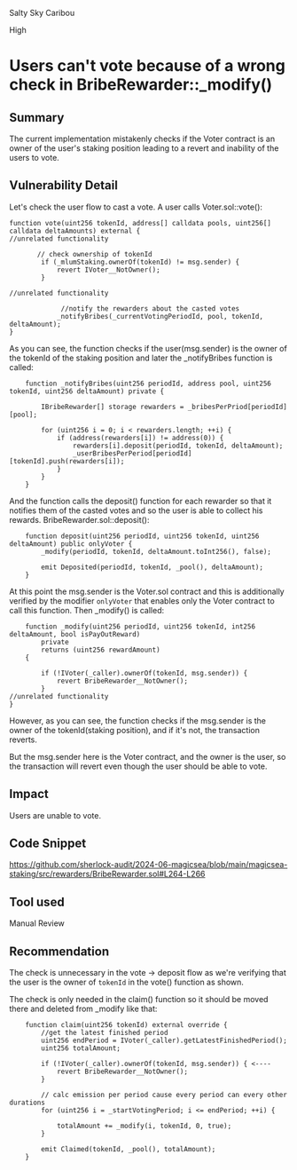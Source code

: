 Salty Sky Caribou

High

# Users can't vote because of a wrong check in BribeRewarder::_modify()

## Summary
The current implementation mistakenly checks if the Voter contract is an owner of the user's staking position leading to a revert and inability of the users to vote.
## Vulnerability Detail
Let's check the user flow to cast a vote.
A user calls Voter.sol::vote():
```solidity
function vote(uint256 tokenId, address[] calldata pools, uint256[] calldata deltaAmounts) external {
//unrelated functionality
 
       // check ownership of tokenId
        if (_mlumStaking.ownerOf(tokenId) != msg.sender) {
            revert IVoter__NotOwner();
        }

//unrelated functionality

             //notify the rewarders about the casted votes
            _notifyBribes(_currentVotingPeriodId, pool, tokenId, deltaAmount);
}
```
As you can see, the function checks if the user(msg.sender) is the owner of the tokenId of the staking position and later the _notifyBribes function is called:
```solidity
    function _notifyBribes(uint256 periodId, address pool, uint256 tokenId, uint256 deltaAmount) private {

        IBribeRewarder[] storage rewarders = _bribesPerPriod[periodId][pool];

        for (uint256 i = 0; i < rewarders.length; ++i) {
            if (address(rewarders[i]) != address(0)) {
                rewarders[i].deposit(periodId, tokenId, deltaAmount);
                _userBribesPerPeriod[periodId][tokenId].push(rewarders[i]);
            }
        }
    }
```
And the function calls the deposit() function for each rewarder so that it notifies them of the casted votes and so the user is able to collect his rewards. BribeRewarder.sol::deposit():
```solidity
    function deposit(uint256 periodId, uint256 tokenId, uint256 deltaAmount) public onlyVoter {
        _modify(periodId, tokenId, deltaAmount.toInt256(), false);

        emit Deposited(periodId, tokenId, _pool(), deltaAmount);
    }
```
At this point the msg.sender is the Voter.sol contract and this is additionally verified by the modifier `onlyVoter` that enables only the Voter contract to call this function. Then _modify() is called:
```solidity
    function _modify(uint256 periodId, uint256 tokenId, int256 deltaAmount, bool isPayOutReward)
        private
        returns (uint256 rewardAmount)
    {

        if (!IVoter(_caller).ownerOf(tokenId, msg.sender)) {
            revert BribeRewarder__NotOwner();
        }
//unrelated functionality
}
```
However, as you can see, the function checks if the msg.sender is the owner of the tokenId(staking position), and if it's not, the transaction reverts.

But the msg.sender here is the Voter contract, and the owner is the user, so the transaction will revert even though the user should be able to vote.
## Impact
Users are unable to vote.
## Code Snippet
https://github.com/sherlock-audit/2024-06-magicsea/blob/main/magicsea-staking/src/rewarders/BribeRewarder.sol#L264-L266
## Tool used

Manual Review

## Recommendation
The check is unnecessary in the vote -> deposit flow as we're verifying that the user is the owner of `tokenId` in the vote() function as shown. 

The check is only needed in the claim() function so it should be moved there and deleted from _modify like that:
```solidity
    function claim(uint256 tokenId) external override {
        //get the latest finished period
        uint256 endPeriod = IVoter(_caller).getLatestFinishedPeriod();
        uint256 totalAmount;

        if (!IVoter(_caller).ownerOf(tokenId, msg.sender)) { <----
            revert BribeRewarder__NotOwner();
        }

        // calc emission per period cause every period can every other durations
        for (uint256 i = _startVotingPeriod; i <= endPeriod; ++i) {

            totalAmount += _modify(i, tokenId, 0, true);
        }

        emit Claimed(tokenId, _pool(), totalAmount);
    }
```